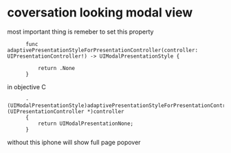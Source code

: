 

# coversation looking modal view

most important thing is remeber to set this property

          func adaptivePresentationStyleForPresentationController(controller: UIPresentationController!) -> UIModalPresentationStyle {

              return .None
          }


in objective C

          -(UIModalPresentationStyle)adaptivePresentationStyleForPresentationController:(UIPresentationController *)controller
          {
              return UIModalPresentationNone;
          }
          
          
without this iphone will show full page popover
